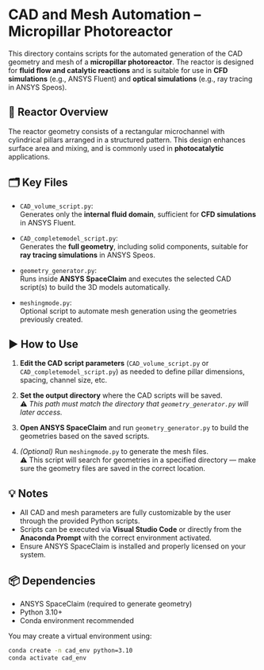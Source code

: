 # CAD and Mesh Automation – Micropillar Photoreactor

This directory contains scripts for the automated generation of the CAD geometry and mesh of a **micropillar photoreactor**. The reactor is designed for **fluid flow and catalytic reactions** and is suitable for use in **CFD simulations** (e.g., ANSYS Fluent) and **optical simulations** (e.g., ray tracing in ANSYS Speos).

## 🧱 Reactor Overview

The reactor geometry consists of a rectangular microchannel with cylindrical pillars arranged in a structured pattern. This design enhances surface area and mixing, and is commonly used in **photocatalytic** applications.

## 🗂️ Key Files

- `CAD_volume_script.py`:  
  Generates only the **internal fluid domain**, sufficient for **CFD simulations** in ANSYS Fluent.

- `CAD_completemodel_script.py`:  
  Generates the **full geometry**, including solid components, suitable for **ray tracing simulations** in ANSYS Speos.

- `geometry_generator.py`:  
  Runs inside **ANSYS SpaceClaim** and executes the selected CAD script(s) to build the 3D models automatically.

- `meshingmode.py`:  
  Optional script to automate mesh generation using the geometries previously created.

## ▶️ How to Use

1. **Edit the CAD script parameters** (`CAD_volume_script.py` or `CAD_completemodel_script.py`) as needed to define pillar dimensions, spacing, channel size, etc.

2. **Set the output directory** where the CAD scripts will be saved.  
   ⚠️ *This path must match the directory that `geometry_generator.py` will later access.*

3. **Open ANSYS SpaceClaim** and run `geometry_generator.py` to build the geometries based on the saved scripts.

4. *(Optional)* Run `meshingmode.py` to generate the mesh files.  
   ⚠️ This script will search for geometries in a specified directory — make sure the geometry files are saved in the correct location.

## 💡 Notes

- All CAD and mesh parameters are fully customizable by the user through the provided Python scripts.
- Scripts can be executed via **Visual Studio Code** or directly from the **Anaconda Prompt** with the correct environment activated.
- Ensure ANSYS SpaceClaim is installed and properly licensed on your system.

## 📦 Dependencies

- ANSYS SpaceClaim (required to generate geometry)
- Python 3.10+
- Conda environment recommended

You may create a virtual environment using:

```bash
conda create -n cad_env python=3.10
conda activate cad_env
